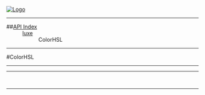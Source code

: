 
[![Logo](../../images/logo.png)](../../index.html)

---


##[API Index](../../api/index.html#luxe)   
&emsp;&emsp;&emsp;[luxe](./)   
&emsp;&emsp;&emsp;&emsp;&emsp;&emsp;ColorHSL

---

#ColorHSL


---




---



&nbsp;
&nbsp;
&nbsp;

---  


&nbsp;   
&nbsp;   